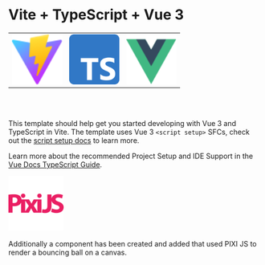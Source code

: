 # Vite + TypeScript + Vue 3

|                                                                        |                                                                                |                                                                             |
| ---------------------------------------------------------------------- | ------------------------------------------------------------------------------ | --------------------------------------------------------------------------- |
| <img src="./public/vite.svg" width="100" height="100" alt="Vite Logo"> | <img src="./src/assets/TS.svg" width="100" height="100" alt="TypeScript Logo"> | <img src="./src/assets/vue.svg" width="100" height="100" alt="VUE JS Logo"> |

<br><br>

This template should help get you started developing with Vue 3 and TypeScript in Vite. The template uses Vue 3 `<script setup>` SFCs, check out the [script setup docs](https://v3.vuejs.org/api/sfc-script-setup.html#sfc-script-setup) to learn more.

Learn more about the recommended Project Setup and IDE Support in the [Vue Docs TypeScript Guide](https://vuejs.org/guide/typescript/overview.html#project-setup).

<img src="./src/assets/pixi.svg" width="110" height="110" alt="PIXI JS Logo">

Additionally a component has been created and added that used PIXI JS to render a bouncing ball on a canvas.
